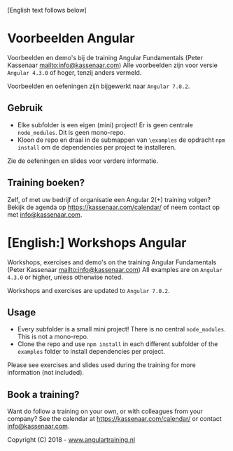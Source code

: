 [English text follows below]

# Voorbeelden Angular

Voorbeelden en demo's bij de training Angular Fundamentals (Peter Kassenaar <mailto:info@kassenaar.com>)
Alle voorbeelden zijn voor versie `Angular 4.3.0` of hoger, tenzij anders vermeld.

Voorbeelden en oefeningen zijn bijgewerkt naar `Angular 7.0.2`.

## Gebruik

-   Elke subfolder is een eigen (mini) project! Er is geen centrale `node_modules`. Dit is geen mono-repo.
-   Kloon de repo en draai in de submappen van `\examples` de opdracht `npm install` om de dependencies
    per project te installeren.

Zie de oefeningen en slides voor verdere informatie.

## Training boeken?

Zelf, of met uw bedrijf of organisatie een Angular 2(+) training volgen? Bekijk de agenda op https://kassenaar.com/calendar/ of neem contact op met info@kassenaar.com.

# [English:] Workshops Angular

Workshops, exercises and demo's on the training Angular Fundamentals (Peter Kassenaar <mailto:info@kassenaar.com>)
All examples are on `Angular 4.3.0` or higher, unless otherwise noted.

Workshops and exercises are updated to `Angular 7.0.2`.

## Usage

-   Every subfolder is a small mini project! There is no central `node_modules`. This is not a mono-repo.
-   Clone the repo and use `npm install` in each different subfolder of the `examples` folder to install dependencies
    per project.

Please see exercises and slides used during the training for more information (not included).

## Book a training?

Want do follow a training on your own, or with colleagues from your company? See the calendar at
https://kassenaar.com/calendar/ or contact info@kassenaar.com.

Copyright (C) 2018 - www.angulartraining.nl

